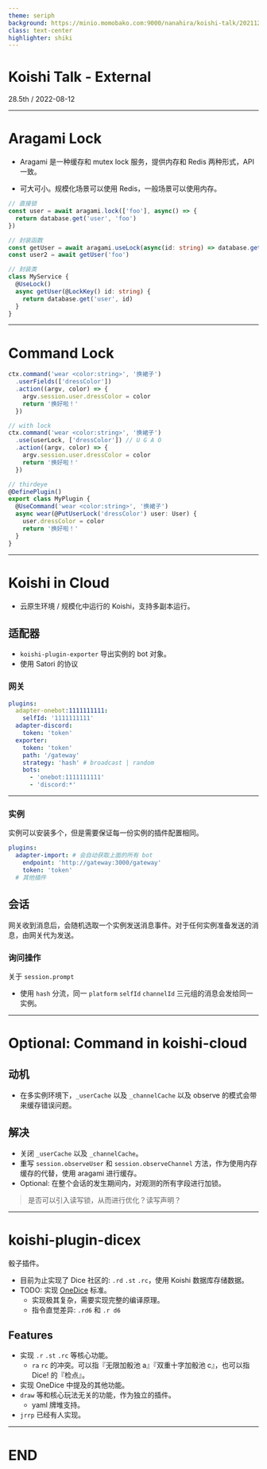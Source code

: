 ```yaml
---
theme: seriph
background: https://minio.momobako.com:9000/nanahira/koishi-talk/20211218-thirdeye.jpg
class: text-center
highlighter: shiki
---
```


# Koishi Talk - External

<div class="opacity-80">
28.5th / 2022-08-12
</div>

---

# Aragami Lock

- Aragami 是一种缓存和 mutex lock 服务，提供内存和 Redis 两种形式，API 一致。

- 可大可小。规模化场景可以使用 Redis，一般场景可以使用内存。

```ts
// 直接锁
const user = await aragami.lock(['foo'], async() => {
  return database.get('user', 'foo')
})

// 封装函数
const getUser = await aragami.useLock(async(id: string) => database.get('user', id), (id) => id);
const user2 = await getUser('foo')

// 封装类
class MyService {
  @UseLock()
  async getUser(@LockKey() id: string) {
    return database.get('user', id)
  }
}
```

---

# Command Lock

```ts
ctx.command('wear <color:string>', '换裙子')
  .userFields(['dressColor'])
  .action((argv, color) => {
    argv.session.user.dressColor = color
    return '换好啦！'
  })

// with lock
ctx.command('wear <color:string>', '换裙子')
  .use(userLock, ['dressColor']) // U G A O
  .action((argv, color) => {
    argv.session.user.dressColor = color
    return '换好啦！'
  })

// thirdeye
@DefinePlugin()
export class MyPlugin {
  @UseCommand('wear <color:string>', '换裙子')
  async wear(@PutUserLock('dressColor') user: User) {
    user.dressColor = color
    return '换好啦！'
  }
}
```
---

# Koishi in Cloud

- 云原生环境 / 规模化中运行的 Koishi，支持多副本运行。

## 适配器

- `koishi-plugin-exporter` 导出实例的 bot 对象。
- 使用 Satori 的协议

### 网关

```yaml
plugins:
  adapter-onebot:1111111111:
    selfId: '1111111111'
  adapter-discord:
    token: 'token'
  exporter:
    token: 'token'
    path: '/gateway'
    strategy: 'hash' # broadcast | random
    bots:
      - 'onebot:1111111111'
      - 'discord:*'
```

---

### 实例

实例可以安装多个，但是需要保证每一份实例的插件配置相同。

```yaml
plugins:
  adapter-import: # 会自动获取上面的所有 bot
    endpoint: 'http://gateway:3000/gateway'
    token: 'token'
  # 其他插件
```

## 会话

网关收到消息后，会随机选取一个实例发送消息事件。对于任何实例准备发送的消息，由网关代为发送。

### 询问操作

关于 `session.prompt`

- 使用 `hash` 分流，同一 `platform` `selfId` `channelId` 三元组的消息会发给同一实例。

---

# Optional: Command in koishi-cloud

## 动机

- 在多实例环境下，`_userCache` 以及 `_channelCache` 以及 observe 的模式会带来缓存错误问题。

## 解决

- 关闭 `_userCache` 以及 `_channelCache`。
- 重写 `session.observeUser` 和 `session.observeChannel` 方法，作为使用内存缓存的代替，使用 aragami 进行缓存。
- Optional: 在整个会话的发生期间内，对观测的所有字段进行加锁。

> 是否可以引入读写锁，从而进行优化？读写声明？

---

# koishi-plugin-dicex

骰子插件。

- 目前为止实现了 Dice 社区的: `.rd` `.st` `.rc`，使用 Koishi 数据库存储数据。
- TODO: 实现 [OneDice](https://github.com/OlivOS-Team/onedice/blob/main/inputdescribe.md) 标准。
  - 实现极其复杂，需要实现完整的编译原理。
  - 指令直觉差异: `.rd6` 和 `.r d6`

## Features

- 实现 `.r` `.st` `.rc` 等核心功能。
  - `ra` `rc` 的冲突。可以指『无限加骰池 a』『双重十字加骰池 c』，也可以指 Dice! 的『检点』。
- 实现 OneDice 中提及的其他功能。
- `draw` 等和核心玩法无关的功能，作为独立的插件。
  - yaml 牌堆支持。
- `jrrp` 已经有人实现。

---

# END
